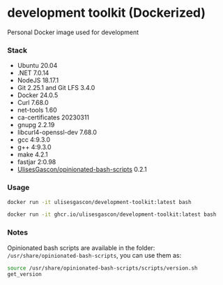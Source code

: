 # development toolkit (Dockerized)

Personal Docker image used for development

### Stack

- Ubuntu 20.04
- .NET 7.0.14
- NodeJS 18.17.1
- Git 2.25.1 and Git LFS 3.4.0
- Docker 24.0.5
- Curl 7.68.0
- net-tools 1.60
- ca-certificates 20230311
- gnupg 2.2.19
- libcurl4-openssl-dev 7.68.0
- gcc 4:9.3.0
- g++ 4:9.3.0
- make 4.2.1
- fastjar 2:0.98
- [UlisesGascon/opinionated-bash-scripts](https://github.com/UlisesGascon/opinionated-bash-scripts) 0.2.1

### Usage

```bash
docker run -it ulisesgascon/development-toolkit:latest bash
```

```bash
docker run -it ghcr.io/ulisesgascon/development-toolkit:latest bash
```

### Notes

Opinionated bash scripts are available in the folder: `/usr/share/opinionated-bash-scripts`, you can use them as:

```bash
source /usr/share/opinionated-bash-scripts/scripts/version.sh
get_version
```


